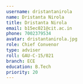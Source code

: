 ```yaml
---
username: dristantanirola
name: Dristanta Nirola
title: Dristanta Nirola
email: b15ec021@cit.ac.in
phone: 7002379534
avatar: dristantanirola.jpg
role: Chief Convenor
type: adviser
roll: GAU-C-15/021
branch: ECE
education: B.Tech
priority: 20
---
```

